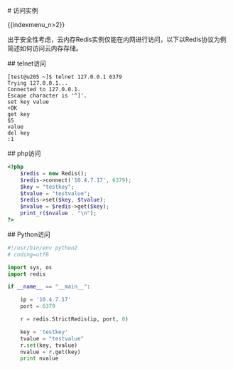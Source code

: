 \# 访问实例

{{indexmenu_n>2}}

出于安全性考虑，云内存Redis实例仅能在内网进行访问，以下以Redis协议为例简述如何访问云内存存储。

\#\# telnet访问

```
[test@u205 ~]$ telnet 127.0.0.1 6379
Trying 127.0.0.1...
Connected to 127.0.0.1.
Escape character is '^]'.
set key value
+OK
get key
$5
value
del key
:1
```

\#\# php访问

``` php
<?php
    $redis = new Redis();
    $redis->connect('10.4.7.17', 6379);
    $key = "testkey";
    $tvalue = "testvalue";
    $redis->set($key, $tvalue);
    $nvalue = $redis->get($key);
    print_r($nvalue . "\n");
?>
```

\#\# Python访问

``` python
#!/usr/bin/env python2
# coding=utf8

import sys, os
import redis

if __name__ == "__main__":

    ip = '10.4.7.17'
    port = 6379

    r = redis.StrictRedis(ip, port, 0)

    key = 'testkey'
    tvalue = "testvalue"
    r.set(key, tvalue)
    nvalue = r.get(key)
    print nvalue
```
